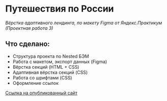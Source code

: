 # Путешествия по России

*Вёрстка адаптивного лендинга, по макету Figma от Яндекс.Практикум (Проектная работа 3)*

## Что сделано:

* Структура проекта по Nested БЭМ
* Работа с макетом, экспорт данных (Figma)  
* Вёрстка секций (HTML + CSS)
* Адаптивная вёрстка секций (CSS)  
* Работа со шрифтами (CSS)
* Оформление ссылок 

[Ссылка на опубликованный сайт](https://rjadyshkom.github.io/russian-travel/)